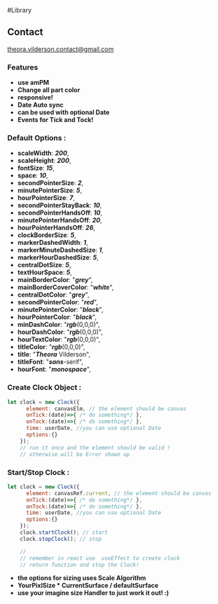#Library


## Contact

<theora.vilderson.contact@gmail.com>

### Features

- **use amPM**
- **Change all part color**
- **responsive!**
- **Date Auto sync**
- **can be used with optional Date**
- **Events for Tick and Tock!**

### Default Options :

- **scaleWidth**: ***200***,
- **scaleHeight**: ***200***,
- **fontSize**: ***15***,
- **space**: ***10***,
- **secondPointerSize**: ***2***,
- **minutePointerSize**: ***5***,
- **hourPointerSize**: ***7***,
- **secondPointerStayBack**: ***10***,
- **secondPointerHandsOff**: ***10***,
- **minutePointerHandsOff**: ***20***,
- **hourPointerHandsOff**: ***26***,
- **clockBorderSize**: ***5***,
- **markerDashedWidth**: ***1***,
- **markerMinuteDashedSize**: ***1***,
- **markerHourDashedSize**: ***5***,
- **centralDotSize**: ***5***,
- **textHourSpace**: ***5***,
- **mainBorderColor**: "***grey***",
- **mainBorderCoverColor**: "***white***",
- **centralDotColor**: "***grey***",
- **secondPointerColor**: "***red***",
- **minutePointerColor**: "***black***",
- **hourPointerColor**: "***black***",
- **minDashColor**: "***rgb***(0,0,0)",
- **hourDashColor**: "***rgb***(0,0,0)",
- **hourTextColor**: "***rgb***(0,0,0)",
- **titleColor**: "***rgb***(0,0,0)",
- **title**: "***Theora*** Vilderson",
- **titleFont**: "***sans***-serif",
- **hourFont**: "***monospace***",



### Create Clock Object :
```js
let clock = new Clock({
      element: canvasElm, // the element should be canvas
      onTick:(date)=>{ /* do something*/ },
      onTock:(date)=>{ /* do something*/ },
      time: userDate, //you can use optional Date
      options:{}
    });
    // run it once and the element should be valid !
    // otherwise will be Error shown up

```
### Start/Stop Clock :
```js
let clock = new Clock({
      element: canvasRef.current, // the element should be canvas
      onTick:(date)=>{ /* do something*/ },
      onTock:(date)=>{ /* do something*/ },
      time: userDate, //you can use optional Date
      options:{}
    });
    clock.startClock(); // start
    clock.stopClock(); // stop

    //
    // remember in react use  useEffect to create clock 
    // return function and stop the Clock!

```

- **the options for sizing uses Scale Algorithm**
- **YourPixlSize * CurrentSurface / defaultSurface**
- **use your imagine size Handler to just work it out! :)**
